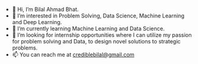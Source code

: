 - 👋 Hi, I’m Bilal Ahmad Bhat.
- 👀 I’m interested in Problem Solving, Data Science, Machine Learning and Deep Learning.
- 🌱 I’m currently learning Machine Learning and Data Science.
- 💞️ I’m looking for internship opportunities where I can utilize my passion for problem solving and Data, to design novel solutions to strategic problems.
- 📫 You can reach me at crediblebilal@gmail.com

<!---
crediblebilal/crediblebilal is a ✨ special ✨ repository because its `README.md` (this file) appears on your GitHub profile.
You can click the Preview link to take a look at your changes.
--->

